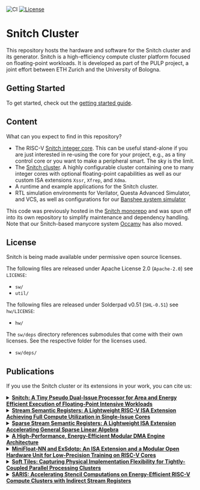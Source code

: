 ![CI](https://github.com/pulp-platform/snitch_cluster/actions/workflows/ci.yml/badge.svg)
[![License](https://img.shields.io/badge/License-Apache%202.0-blue.svg)](https://opensource.org/licenses/Apache-2.0)

# Snitch Cluster

This repository hosts the hardware and software for the Snitch cluster and its generator. Snitch is a high-efficiency compute cluster platform focused on floating-point workloads. It is developed as part of the PULP project, a joint effort between ETH Zurich and the University of Bologna.

## Getting Started

To get started, check out the [getting started guide](https://pulp-platform.github.io/snitch_cluster/ug/getting_started.html).

## Content

What can you expect to find in this repository?

- The RISC-V [Snitch integer core](https://pulp-platform.github.io/snitch_cluster/rm/snitch.html). This can be useful stand-alone if you are just interested in re-using the core for your project, e.g., as a tiny control core or you want to make a peripheral smart. The sky is the limit.
- The [Snitch cluster](https://pulp-platform.github.io/snitch_cluster/rm/snitch_cluster.html). A highly configurable cluster containing one to many integer cores with optional floating-point capabilities as well as our custom ISA extensions `Xssr`, `Xfrep`, and `Xdma`.
- A runtime and example applications for the Snitch cluster.
- RTL simulation environments for Verilator, Questa Advanced Simulator, and VCS, as well as configurations for our [Banshee system simulator](https://github.com/pulp-platform/banshee)

This code was previously hosted in the [Snitch monorepo](https://github.com/pulp-platform/snitch) and was spun off into its own repository to simplify maintenance and dependency handling. Note that our Snitch-based manycore system [Occamy](https://github.com/pulp-platform/occamy) has also moved.

## License

Snitch is being made available under permissive open source licenses.

The following files are released under Apache License 2.0 (`Apache-2.0`) see `LICENSE`:

- `sw/`
- `util/`

The following files are released under Solderpad v0.51 (`SHL-0.51`) see `hw/LICENSE`:

- `hw/`

The `sw/deps` directory references submodules that come with their own
licenses. See the respective folder for the licenses used.

- `sw/deps/`

## Publications

<!--start-publications-->

If you use the Snitch cluster or its extensions in your work, you can cite us:

<details>
<summary><b><a href="https://doi.org/10.1109/TC.2020.3027900">Snitch: A Tiny Pseudo Dual-Issue Processor for Area and Energy Efficient Execution of Floating-Point Intensive Workloads</a></a></b></summary>
<p>

```
@ARTICLE{zaruba2021snitch,
  author={Zaruba, Florian and Schuiki, Fabian and Hoefler, Torsten and Benini, Luca},
  journal={IEEE Transactions on Computers}, 
  title={Snitch: A Tiny Pseudo Dual-Issue Processor for Area and Energy Efficient Execution of Floating-Point Intensive Workloads}, 
  year={2021},
  volume={70},
  number={11},
  pages={1845-1860},
  doi={10.1109/TC.2020.3027900}
}
```

</p>
</details>

<details>
<summary><b><a href="https://doi.org/10.1109/TC.2020.2987314">Stream Semantic Registers: A Lightweight RISC-V ISA Extension Achieving Full Compute Utilization in Single-Issue Cores</a></b></summary>
<p>

```
@ARTICLE{schuiki2021ssr,
  author={Schuiki, Fabian and Zaruba, Florian and Hoefler, Torsten and Benini, Luca},
  journal={IEEE Transactions on Computers}, 
  title={Stream Semantic Registers: A Lightweight RISC-V ISA Extension Achieving Full Compute Utilization in Single-Issue Cores}, 
  year={2021},
  volume={70},
  number={2},
  pages={212-227},
  doi={10.1109/TC.2020.2987314}
}
```

</p>
</details>

<details>
<summary><b><a href="https://doi.org/10.1109/TPDS.2023.3322029">Sparse Stream Semantic Registers: A Lightweight ISA Extension Accelerating General Sparse Linear Algebra</a></b></summary>
<p>

```
@ARTICLE{scheffler2023sparsessr,
  author={Scheffler, Paul and Zaruba, Florian and Schuiki, Fabian and Hoefler, Torsten and Benini, Luca},
  journal={IEEE Transactions on Parallel and Distributed Systems}, 
  title={Sparse Stream Semantic Registers: A Lightweight ISA Extension Accelerating General Sparse Linear Algebra}, 
  year={2023},
  volume={34},
  number={12},
  pages={3147-3161},
  doi={10.1109/TPDS.2023.3322029}
}
```

</p>
</details>

<details>
<summary><b><a href="https://doi.org/10.1109/TC.2023.3329930">A High-Performance, Energy-Efficient Modular DMA Engine Architecture</a></b></summary>
<p>

```
@ARTICLE{benz2024idma,
  author={Benz, Thomas and Rogenmoser, Michael and Scheffler, Paul and Riedel, Samuel and Ottaviano, Alessandro and Kurth, Andreas and Hoefler, Torsten and Benini, Luca},
  journal={IEEE Transactions on Computers}, 
  title={A High-Performance, Energy-Efficient Modular DMA Engine Architecture}, 
  year={2024},
  volume={73},
  number={1},
  pages={263-277},
  doi={10.1109/TC.2023.3329930}
}
```

</p>
</details>

<details>
<summary><b><a href="https://doi.org/10.1109/ARITH54963.2022.00010">MiniFloat-NN and ExSdotp: An ISA Extension and a Modular Open Hardware Unit for Low-Precision Training on RISC-V Cores</a></b></summary>
<p>

```
@INPROCEEDINGS{bertaccini2022minifloat,
  author={Bertaccini, Luca and Paulin, Gianna and Fischer, Tim and Mach, Stefan and Benini, Luca},
  booktitle={2022 IEEE 29th Symposium on Computer Arithmetic (ARITH)}, 
  title={MiniFloat-NN and ExSdotp: An ISA Extension and a Modular Open Hardware Unit for Low-Precision Training on RISC-V Cores}, 
  year={2022},
  volume={},
  number={},
  pages={1-8},
  doi={10.1109/ARITH54963.2022.00010}
}
```

</p>
</details>

<details>
<summary><b><a href="https://doi.org/10.1109/ISVLSI54635.2022.00021">Soft Tiles: Capturing Physical Implementation Flexibility for Tightly-Coupled Parallel Processing Clusters</a></b></summary>
<p>

```
@INPROCEEDINGS{paulin2022softtiles,
  author={Paulin, Gianna and Cavalcante, Matheus and Scheffler, Paul and Bertaccini, Luca and Zhang, Yichao and Gürkaynak, Frank and Benini, Luca},
  booktitle={2022 IEEE Computer Society Annual Symposium on VLSI (ISVLSI)}, 
  title={Soft Tiles: Capturing Physical Implementation Flexibility for Tightly-Coupled Parallel Processing Clusters}, 
  year={2022},
  volume={},
  number={},
  pages={44-49},
  doi={10.1109/ISVLSI54635.2022.00021}
}
```

</p>
</details>

<details>
<summary><b><a href="https://doi.org/10.48550/arXiv.2404.05303">SARIS: Accelerating Stencil Computations on Energy-Efficient RISC-V Compute Clusters with Indirect Stream Registers</a></b></summary>
<p>

```
@misc{scheffler2024saris,
  title={SARIS: Accelerating Stencil Computations on Energy-Efficient
         RISC-V Compute Clusters with Indirect Stream Registers},
  author={Paul Scheffler and Luca Colagrande and Luca Benini},
  year={2024},
  eprint={2404.05303},
  archivePrefix={arXiv},
  primaryClass={cs.MS},
  url={https://arxiv.org/abs/2404.05303}
}
```

</p>
</details>

<!--end-publications-->
